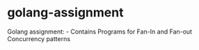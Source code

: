 # golang-assignment
Golang assignment:
    - Contains Programs for Fan-In and Fan-out Concurrency patterns
